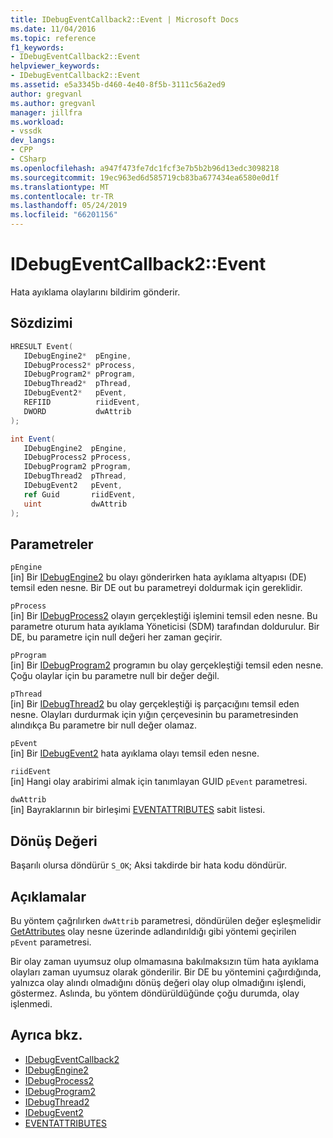 ```yaml
---
title: IDebugEventCallback2::Event | Microsoft Docs
ms.date: 11/04/2016
ms.topic: reference
f1_keywords:
- IDebugEventCallback2::Event
helpviewer_keywords:
- IDebugEventCallback2::Event
ms.assetid: e5a3345b-d460-4e40-8f5b-3111c56a2ed9
author: gregvanl
ms.author: gregvanl
manager: jillfra
ms.workload:
- vssdk
dev_langs:
- CPP
- CSharp
ms.openlocfilehash: a947f473fe7dc1fcf3e7b5b2b96d13edc3098218
ms.sourcegitcommit: 19ec963ed6d585719cb83ba677434ea6580e0d1f
ms.translationtype: MT
ms.contentlocale: tr-TR
ms.lasthandoff: 05/24/2019
ms.locfileid: "66201156"
---
```

# <a name="idebugeventcallback2event"></a>IDebugEventCallback2::Event
Hata ayıklama olaylarını bildirim gönderir.

## <a name="syntax"></a>Sözdizimi

```cpp
HRESULT Event( 
   IDebugEngine2*  pEngine,
   IDebugProcess2* pProcess,
   IDebugProgram2* pProgram,
   IDebugThread2*  pThread,
   IDebugEvent2*   pEvent,
   REFIID          riidEvent,
   DWORD           dwAttrib
);
```

```csharp
int Event( 
   IDebugEngine2  pEngine,
   IDebugProcess2 pProcess,
   IDebugProgram2 pProgram,
   IDebugThread2  pThread,
   IDebugEvent2   pEvent,
   ref Guid       riidEvent,
   uint           dwAttrib
);
```

## <a name="parameters"></a>Parametreler
`pEngine`\
[in] Bir [IDebugEngine2](../../../extensibility/debugger/reference/idebugengine2.md) bu olayı gönderirken hata ayıklama altyapısı (DE) temsil eden nesne. Bir DE out bu parametreyi doldurmak için gereklidir.

`pProcess`\
[in] Bir [IDebugProcess2](../../../extensibility/debugger/reference/idebugprocess2.md) olayın gerçekleştiği işlemini temsil eden nesne. Bu parametre oturum hata ayıklama Yöneticisi (SDM) tarafından doldurulur. Bir DE, bu parametre için null değeri her zaman geçirir.

`pProgram`\
[in] Bir [IDebugProgram2](../../../extensibility/debugger/reference/idebugprogram2.md) programın bu olay gerçekleştiği temsil eden nesne. Çoğu olaylar için bu parametre null bir değer değil.

`pThread`\
[in] Bir [IDebugThread2](../../../extensibility/debugger/reference/idebugthread2.md) bu olay gerçekleştiği iş parçacığını temsil eden nesne. Olayları durdurmak için yığın çerçevesinin bu parametresinden alındıkça Bu parametre bir null değer olamaz.

`pEvent`\
[in] Bir [IDebugEvent2](../../../extensibility/debugger/reference/idebugevent2.md) hata ayıklama olayı temsil eden nesne.

`riidEvent`\
[in] Hangi olay arabirimi almak için tanımlayan GUID `pEvent` parametresi.

`dwAttrib`\
[in] Bayraklarının bir birleşimi [EVENTATTRIBUTES](../../../extensibility/debugger/reference/eventattributes.md) sabit listesi.

## <a name="return-value"></a>Dönüş Değeri
 Başarılı olursa döndürür `S_OK`; Aksi takdirde bir hata kodu döndürür.

## <a name="remarks"></a>Açıklamalar
 Bu yöntem çağrılırken `dwAttrib` parametresi, döndürülen değer eşleşmelidir [GetAttributes](../../../extensibility/debugger/reference/idebugevent2-getattributes.md) olay nesne üzerinde adlandırıldığı gibi yöntemi geçirilen `pEvent` parametresi.

 Bir olay zaman uyumsuz olup olmamasına bakılmaksızın tüm hata ayıklama olayları zaman uyumsuz olarak gönderilir. Bir DE bu yöntemini çağırdığında, yalnızca olay alındı olmadığını dönüş değeri olay olup olmadığını işlendi, göstermez. Aslında, bu yöntem döndürüldüğünde çoğu durumda, olay işlenmedi.

## <a name="see-also"></a>Ayrıca bkz.
- [IDebugEventCallback2](../../../extensibility/debugger/reference/idebugeventcallback2.md)
- [IDebugEngine2](../../../extensibility/debugger/reference/idebugengine2.md)
- [IDebugProcess2](../../../extensibility/debugger/reference/idebugprocess2.md)
- [IDebugProgram2](../../../extensibility/debugger/reference/idebugprogram2.md)
- [IDebugThread2](../../../extensibility/debugger/reference/idebugthread2.md)
- [IDebugEvent2](../../../extensibility/debugger/reference/idebugevent2.md)
- [EVENTATTRIBUTES](../../../extensibility/debugger/reference/eventattributes.md)